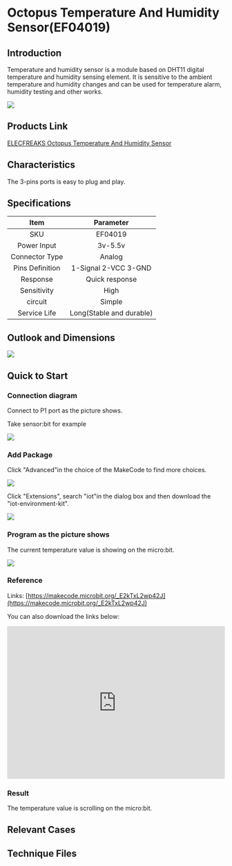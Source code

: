 # Octopus Temperature And Humidity Sensor(EF04019) 

## Introduction

 Temperature and humidity sensor is a module based on DHT11 digital temperature and humidity sensing element. It is sensitive to the ambient temperature and humidity changes and can be used for temperature alarm, humidity testing and other works.

 ![](./images/b4CeLwq.jpg)

## Products Link

[ELECFREAKS Octopus Temperature And Humidity Sensor](https://www.elecfreaks.com/octopus-temperature-and-humidity-sensor.html)

## Characteristics

The 3-pins ports is easy to plug and play.


## Specifications


Item  | Parameter 
:-: | :-: 
SKU|EF04019
Power Input|3v-5.5v
Connector Type|Analog
Pins Definition|1-Signal 2-VCC 3-GND
Response|Quick response
Sensitivity|High
circuit|Simple
Service Life|Long(Stable and durable)


## Outlook and Dimensions


 ![](./images/aQIDnpP.png)

## Quick to Start


### Connection diagram
 Connect to P1 port as the picture shows.

Take sensor:bit for example

 ![](./images/jxvVgcK.png)

### Add Package
 Click "Advanced"in the choice of the MakeCode to find more choices.

 ![](./images/smtcNoB.png)



 Click "Extensions", search "iot"in the dialog box and then download the "iot-environment-kit".

 ![](./images/IAZrNAy.png)

### Program as the picture shows
 The current temperature value is showing on the micro:bit.

 ![](./images/BOELw4G.png)

### Reference
Links: [https://makecode.microbit.org/_E2kTxL2wp42J](https://makecode.microbit.org/_E2kTxL2wp42J)

You can also download the links below:

<div style="position:relative;height:0;padding-bottom:70%;overflow:hidden;"><iframe style="position:absolute;top:0;left:0;width:100%;height:100%;" src="https://makecode.microbit.org/#pub:_E2kTxL2wp42J" frameborder="0" sandbox="allow-popups allow-forms allow-scripts allow-same-origin"></iframe></div>  


### Result
 The temperature value is scrolling on the micro:bit.

## Relevant Cases


## Technique Files

